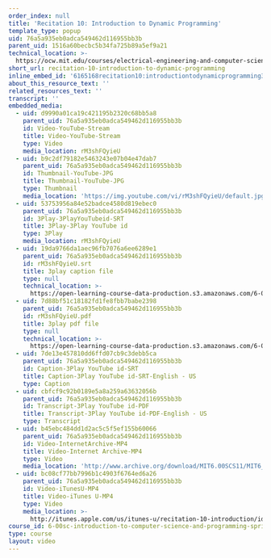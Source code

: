 ```yaml
---
order_index: null
title: 'Recitation 10: Introduction to Dynamic Programming'
template_type: popup
uid: 76a5a935eb0adca549462d116955bb3b
parent_uid: 1516a60becbc5b34fa725b89a5ef9a21
technical_location: >-
  https://ocw.mit.edu/courses/electrical-engineering-and-computer-science/6-00sc-introduction-to-computer-science-and-programming-spring-2011/unit-3/lecture-24-avoiding-statistical-fallacies/recitation-10-introduction-to-dynamic-programming
short_url: recitation-10-introduction-to-dynamic-programming
inline_embed_id: '6165168recitation10:introductiontodynamicprogramming31526096'
about_this_resource_text: ''
related_resources_text: ''
transcript: ''
embedded_media:
  - uid: d9990a01ca19c421195b2320c68bb5a8
    parent_uid: 76a5a935eb0adca549462d116955bb3b
    id: Video-YouTube-Stream
    title: Video-YouTube-Stream
    type: Video
    media_location: rM3shFQyieU
  - uid: b9c2df79182e5463243e07b04e47dab7
    parent_uid: 76a5a935eb0adca549462d116955bb3b
    id: Thumbnail-YouTube-JPG
    title: Thumbnail-YouTube-JPG
    type: Thumbnail
    media_location: 'https://img.youtube.com/vi/rM3shFQyieU/default.jpg'
  - uid: 53753956a84e52badce4580d819ebec0
    parent_uid: 76a5a935eb0adca549462d116955bb3b
    id: 3Play-3PlayYouTubeid-SRT
    title: 3Play-3Play YouTube id
    type: 3Play
    media_location: rM3shFQyieU
  - uid: 19da9766da1aec96fb7076a6ee6289e1
    parent_uid: 76a5a935eb0adca549462d116955bb3b
    id: rM3shFQyieU.srt
    title: 3play caption file
    type: null
    technical_location: >-
      https://open-learning-course-data-production.s3.amazonaws.com/6-00sc-introduction-to-computer-science-and-programming-spring-2011/19da9766da1aec96fb7076a6ee6289e1_rM3shFQyieU.srt
  - uid: 7d88bf51c18182fd1fe8fbb7babe2398
    parent_uid: 76a5a935eb0adca549462d116955bb3b
    id: rM3shFQyieU.pdf
    title: 3play pdf file
    type: null
    technical_location: >-
      https://open-learning-course-data-production.s3.amazonaws.com/6-00sc-introduction-to-computer-science-and-programming-spring-2011/7d88bf51c18182fd1fe8fbb7babe2398_rM3shFQyieU.pdf
  - uid: 7de13e457810dd6ffd07cb9c3debb5ca
    parent_uid: 76a5a935eb0adca549462d116955bb3b
    id: Caption-3Play YouTube id-SRT
    title: Caption-3Play YouTube id-SRT-English - US
    type: Caption
  - uid: cbfcf9c92b0189e5a8a259a63632056b
    parent_uid: 76a5a935eb0adca549462d116955bb3b
    id: Transcript-3Play YouTube id-PDF
    title: Transcript-3Play YouTube id-PDF-English - US
    type: Transcript
  - uid: b45ebc484dd1d2ac5c5f5ef155b60066
    parent_uid: 76a5a935eb0adca549462d116955bb3b
    id: Video-InternetArchive-MP4
    title: Video-Internet Archive-MP4
    type: Video
    media_location: 'http://www.archive.org/download/MIT6.00SCS11/MIT6_00SCS11_rec10_300k.mp4'
  - uid: bc08cf77bb7996b1c4903f6764ed6a26
    parent_uid: 76a5a935eb0adca549462d116955bb3b
    id: Video-iTunesU-MP4
    title: Video-iTunes U-MP4
    type: Video
    media_location: >-
      http://itunes.apple.com/us/itunes-u/recitation-10-introduction/id499270153?i=110101543
course_id: 6-00sc-introduction-to-computer-science-and-programming-spring-2011
type: course
layout: video
---
```

